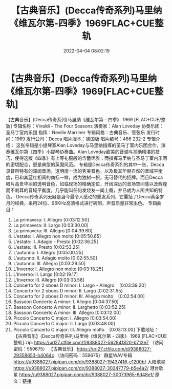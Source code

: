 ﻿---
title: 【古典音乐】(Decca传奇系列)马里纳《维瓦尔第-四季》1969FLAC+CUE整轨
date: 2022-04-04 08:02:19
categories: 古典音乐、新世纪、纯音雅乐
tags: 纯音雅乐
---
# 【古典音乐】(Decca传奇系列)马里纳《维瓦尔第-四季》1969[FLAC+CUE整轨]

【古典音乐】(Decca传奇系列)马里纳《维瓦尔第 - 四季》 1969 [FLAC+CUE/整轨]
专辑名称：Vivaldi - The Four Seasons
演奏家：Alan Loveday
协奏乐团：圣马丁室内乐团
指挥：Neville Marriner
专辑风格：古典音乐、管弦乐
发行时间：1969
发行公司：Decca
唱片版本：德国版
唱片编号：466 232-2
专辑介绍：
这张专辑是小提琴家Alan Loveday与马里纳指挥的圣马丁室内乐团合作，演奏维瓦尔第《四季》小提琴协奏曲。Alan
Loveday甜美的音调与准确精湛的技巧，使得这版《四季》有上等礼服般的含蓄优雅；而指挥马里纳与圣马丁室内乐团的密切配合，更是典型的英国风范。
专辑是Decca传奇系列的其中一张，Decca录音所特有的深阔音场，透明度一流的秀美音色，以及极其华丽自然的音域平衡度，已和其蓝红相间的商标一样，成为独树一帜，无可替代的招牌。而且Decca唱片高贵华丽的透明音色，如临现场的精确定位，开阔深远的音场空间感以及辉煌而不刺耳的音域平衡度，几乎能叫任何发烧友一闻上瘾，并已成为人所共知的特色。
Decca传奇系列无疑是当今最令人感动的重发系列，它囊括了Decca黄金岁月的经典，采用24位、96KHz高清格式进行转制，声音质量非常出色。
专辑曲目：
01. La primavera: I. Allegro
[0:03:12.50]
02. La primavera: II. Largo
[0:03:30.00]
03. La primavera: III. Allegro
[0:04:39.60]
04. L'estate: I. Allegro non molto
[0:05:50.65]
05. L'estate: II. Adagio - Presto
[0:02:36.25]
06. L'estate: III. Presto
[0:02:53.25]
07. L'autunno: I. Allegro
[0:05:00.25]
08. L'autunno: II. Adagio molto
[0:02:55.50]
09. L'autunno: III. Allegro
[0:03:29.50]
10. L'Inverno: I. Allegro non molto
[0:03:18.25]
11. L'Inverno: II. Largo
[0:02:19.17]
12. L'Inverno: III. Allegro
[0:03:03.58]
13. Concerto for 2 oboes D minor: I. Largo -
Allegro    [0:03:39.20]
14. Concerto for 2 oboes D minor: II. Largo
[0:02:31.55]
15. Concerto for 2 oboes D minor: III. Allegro
molto    [0:02:54.00]
16. Bassoon Concerto A minor: I. Allegro
[0:04:37.50]
17. Bassoon Concerto A minor: II. Larghetto
[0:03:52.25]
18. Bassoon Concerto A minor: III. Allegro
[0:03:12.00]
19. Piccolo Concerto C major: I. Allegro
[0:03:54.00]
20. Piccolo Concerto C major: II. Largo
[0:03:48.00]
21. Piccolo Concerto C major: III. Allegro
molto    [0:03:13.00]
下载地址：
【古典音乐】(Decca传奇系列)马里纳《维瓦尔第 - 四季》 1969 [FLAC+CUE整轨].zip: https://url27.ctfile.com/f/9388027-562841820-b712e7
（访问密码：559675）
【古典音乐】
https://url27.ctfile.com/d/9388027-29358653-b4064c
（访问密码：559675）
群星WAV专辑
https://u9388027.pipipan.com/dir/9388027-19437416-e1200b/
大陆歌星
https://u9388027.pipipan.com/dir/9388027-30247779-b5e4a2/
港台歌星
https://u9388027.pipipan.com/dir/9388027-30073965-6d48e1/
原文：[链接](https://blog.sina.com.cn/s/blog_1647c7e7601030wi3.html)